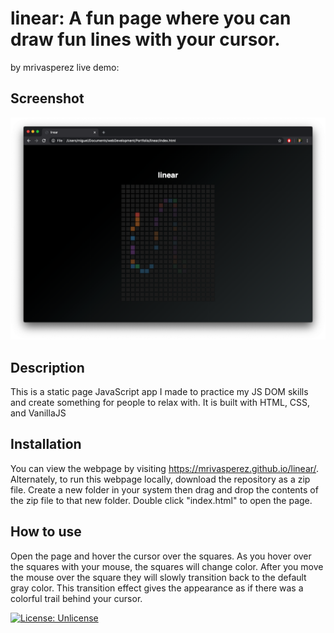 # linear: A fun page where you can draw fun lines with your cursor.
by mrivasperez live demo: <mr>

## Screenshot
![A screenshot of linear open on a mac](assets/screenshot.png)

## Description
This is a static page JavaScript app I made to practice my JS DOM skills and create something for people to relax with. It is built with HTML, CSS, and VanillaJS

## Installation
You can view the webpage by visiting https://mrivasperez.github.io/linear/. Alternately, to run this webpage locally, download the repository as a zip file. Create a new folder in your system then drag and drop the contents of the zip file to that new folder. Double click "index.html" to open the page.

## How to use
Open the page and hover the cursor over the squares. As you hover over the squares with your mouse, the squares will change color. After you move the mouse over the square they will slowly transition back to the default gray color. This transition effect gives the appearance as if there was a colorful trail behind your cursor.

[![License: Unlicense](https://img.shields.io/badge/license-Unlicense-blue.svg)](http://unlicense.org/)
